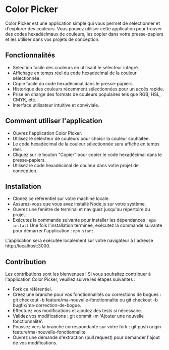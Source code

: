 # Color Picker

Color Picker est une application simple qui vous permet de sélectionner et d'explorer des couleurs. Vous pouvez utiliser cette application pour trouver des codes hexadécimaux de couleurs, les copier dans votre presse-papiers et les utiliser dans vos projets de conception.

## Fonctionnalités

- Sélection facile des couleurs en utilisant le sélecteur intégré.
- Affichage en temps réel du code hexadécimal de la couleur sélectionnée.
- Copie facile du code hexadécimal dans le presse-papiers.
- Historique des couleurs récemment sélectionnées pour un accès rapide.
- Prise en charge des formats de couleurs populaires tels que RGB, HSL, CMYK, etc.
- Interface utilisateur intuitive et conviviale.

## Comment utiliser l'application

- Ouvrez l'application Color Picker.
- Utilisez le sélecteur de couleurs pour choisir la couleur souhaitée.
- Le code hexadécimal de la couleur sélectionnée sera affiché en temps réel.
- Cliquez sur le bouton "Copier" pour copier le code hexadécimal dans le presse-papiers.
- Utilisez le code hexadécimal de couleur dans votre projet de conception.

## Installation

- Clonez ce référentiel sur votre machine locale.
- Assurez-vous que vous avez installé Node.js sur votre système.
- Ouvrez une fenêtre de terminal et naviguez jusqu'au répertoire du projet.
- Exécutez la commande suivante pour installer les dépendances : ```npm install```
Une fois l'installation terminée, exécutez la commande suivante pour démarrer l'application : ```npm start```

L'application sera exécutée localement sur votre navigateur à l'adresse http://localhost:3000.

## Contribution

Les contributions sont les bienvenues ! Si vous souhaitez contribuer à l'application Color Picker, veuillez suivre les étapes suivantes :

- Fork ce référentiel.
- Créez une branche pour vos fonctionnalités ou corrections de bogues : git checkout -b feature/ma-nouvelle-fonctionnalite ou git checkout -b bugfix/ma-correction-de-bogue.
- Effectuez vos modifications et ajoutez des tests si nécessaire.
- Validez vos modifications : git commit -m 'Ajouter une nouvelle fonctionnalité'.
- Poussez vers la branche correspondante sur votre fork : git push origin feature/ma-nouvelle-fonctionnalite.
- Ouvrez une demande d'extraction (pull request) pour demander l'ajout de vos modifications.


